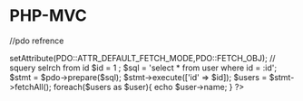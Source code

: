 # PHP-MVC

//pdo refrence

<?php

$host = 'localhost';
$user = 'root';
$password = null;
$dbname = 'pdo_test';

//set dns

$dns = 'mysql:host='.$host . ';dbname=' .$dbname;

// create PDO instance
$pdo = new PDO($dns,$user,$password);
$pdo->setAttribute(PDO::ATTR_DEFAULT_FETCH_MODE,PDO::FETCH_OBJ);

// squery selrch from id
$id = 1 ;
$sql = 'select * from user where id = :id';
$stmt = $pdo->prepare($sql);
$stmt->execute(['id' => $id]);
$users = $stmt->fetchAll();

foreach($users as $user){
    echo $user->name;
}
?>
